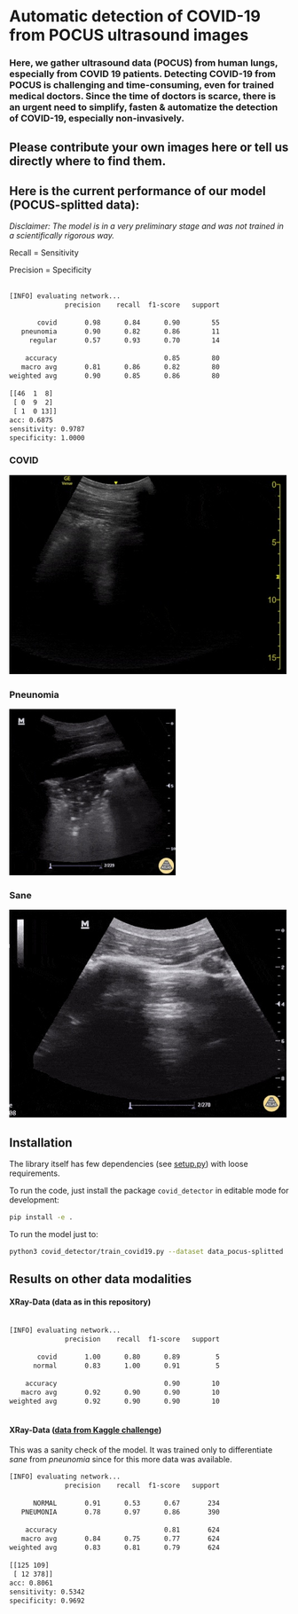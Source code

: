 # Automatic detection of COVID-19 from POCUS ultrasound images

### Here, we gather ultrasound data (POCUS) from human lungs, especially from COVID 19 patients. Detecting COVID-19 from POCUS is challenging and time-consuming, even for trained medical doctors. Since the time of doctors is scarce, there is an urgent need to simplify, fasten & automatize the detection of COVID-19, especially non-invasively.  

## Please contribute your own images here or tell us directly where to find them. 

## Here is the current performance of our model (POCUS-splitted data):
*Disclaimer: The model is in a very preliminary stage and was not trained in a scientifically rigorous way.*

Recall = Sensitivity 

Precision = Specificity

```

[INFO] evaluating network...
              precision    recall  f1-score   support

       covid       0.98      0.84      0.90        55
   pneunomia       0.90      0.82      0.86        11
     regular       0.57      0.93      0.70        14

    accuracy                           0.85        80
   macro avg       0.81      0.86      0.82        80
weighted avg       0.90      0.85      0.86        80

[[46  1  8]
 [ 0  9  2]
 [ 1  0 13]]
acc: 0.6875
sensitivity: 0.9787
specificity: 1.0000

```


### COVID
![COVID](data_pocus-splitted/train/covid/Cov-Atlas+(44).gif_frame4.jpg)  
### Pneunomia
![Pneunomia](data_pocus-splitted/train/pneunomia/Pneu-Atlas-pneumonia.gif_frame0.jpg)
### Sane
![Sane](data_pocus-splitted/train/regular/Reg-Atlas.gif_frame0.jpg)




## Installation

The library itself has few dependencies (see [setup.py](setup.py)) with loose requirements. 

To run the code, just install the package `covid_detector` in editable mode for development:

```sh
pip install -e .
```

To run the model just to:

```sh
python3 covid_detector/train_covid19.py --dataset data_pocus-splitted
```


## Results on other data modalities

#### XRay-Data (data as in this repository)
```

[INFO] evaluating network...
              precision    recall  f1-score   support

       covid       1.00      0.80      0.89         5
      normal       0.83      1.00      0.91         5

    accuracy                           0.90        10
   macro avg       0.92      0.90      0.90        10
weighted avg       0.92      0.90      0.90        10


```


#### XRay-Data ([data from Kaggle challenge](https://www.kaggle.com/paultimothymooney/chest-xray-pneumonia/kernels))
This was a sanity check of the model. It was trained only to differentiate *sane* from *pneunomia* since for this more data was available.
```
[INFO] evaluating network...
              precision    recall  f1-score   support

      NORMAL       0.91      0.53      0.67       234
   PNEUMONIA       0.78      0.97      0.86       390

    accuracy                           0.81       624
   macro avg       0.84      0.75      0.77       624
weighted avg       0.83      0.81      0.79       624

[[125 109]
 [ 12 378]]
acc: 0.8061
sensitivity: 0.5342
specificity: 0.9692
```
